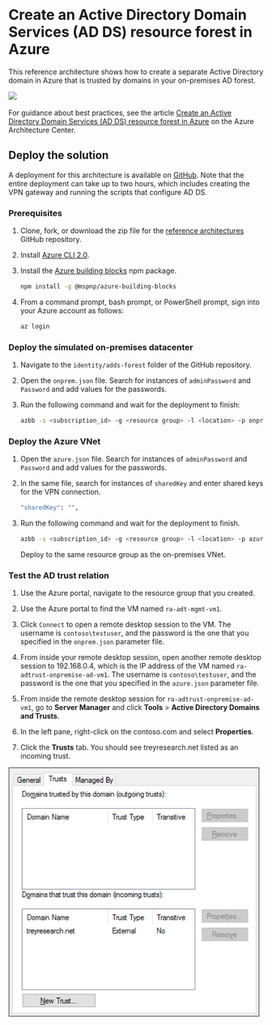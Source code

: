# Create an Active Directory Domain Services (AD DS) resource forest in Azure

This reference architecture shows how to create a separate Active Directory domain in Azure that is trusted by domains in your on-premises AD forest.

![](https://docs.microsoft.com/azure/architecture/reference-architectures/identity/images/adds-forest.png)

For guidance about best practices, see the article [Create an Active Directory Domain Services (AD DS) resource forest in Azure](https://docs.microsoft.com/azure/architecture/reference-architectures/identity/adds-forest) on the Azure Architecture Center.

## Deploy the solution

A deployment for this architecture is available on [GitHub][github]. Note that the entire deployment can take up to two hours, which includes creating the VPN gateway and running the scripts that configure AD DS.

### Prerequisites

1. Clone, fork, or download the zip file for the [reference architectures](https://github.com/mspnp/reference-architectures) GitHub repository.

2. Install [Azure CLI 2.0](/cli/azure/install-azure-cli?view=azure-cli-latest).

3. Install the [Azure building blocks](https://github.com/mspnp/template-building-blocks/wiki/Install-Azure-Building-Blocks) npm package.

   ```bash
   npm install -g @mspnp/azure-building-blocks
   ```

4. From a command prompt, bash prompt, or PowerShell prompt, sign into your Azure account as follows:

   ```bash
   az login
   ```

### Deploy the simulated on-premises datacenter

1. Navigate to the `identity/adds-forest` folder of the GitHub repository.

2. Open the `onprem.json` file. Search for instances of `adminPassword` and `Password` and add values for the passwords.

3. Run the following command and wait for the deployment to finish:

    ```bash
    azbb -s <subscription_id> -g <resource group> -l <location> -p onprem.json --deploy
    ```

### Deploy the Azure VNet

1. Open the `azure.json` file. Search for instances of `adminPassword` and `Password` and add values for the passwords.

2. In the same file, search for instances of `sharedKey` and enter shared keys for the VPN connection. 

    ```bash
    "sharedKey": "",
    ```

3. Run the following command and wait for the deployment to finish.

    ```bash
    azbb -s <subscription_id> -g <resource group> -l <location> -p azure.json --deploy
    ```

   Deploy to the same resource group as the on-premises VNet.


### Test the AD trust relation

1. Use the Azure portal, navigate to the resource group that you created.

2. Use the Azure portal to find the VM named `ra-adt-mgmt-vm1`.

2. Click `Connect` to open a remote desktop session to the VM. The username is `contoso\testuser`, and the password is the one that you specified in the `onprem.json` parameter file.

3. From inside your remote desktop session, open another remote desktop session to 192.168.0.4, which is the IP address of the VM named `ra-adtrust-onpremise-ad-vm1`. The username is `contoso\testuser`, and the password is the one that you specified in the `azure.json` parameter file.

4. From inside the remote desktop session for `ra-adtrust-onpremise-ad-vm1`, go to **Server Manager** and click **Tools** > **Active Directory Domains and Trusts**. 

5. In the left pane, right-click on the contoso.com and select **Properties**.

6. Click the **Trusts** tab. You should see treyresearch.net listed as an incoming trust.

![](../images/ad-forest-trust.png)

<!-- links -->
[github]: https://github.com/mspnp/reference-architectures/tree/master/identity/adds-forest
